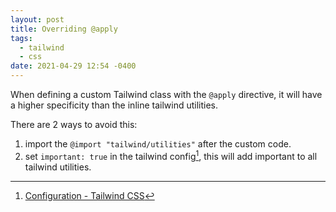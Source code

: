 ```yaml
---
layout: post
title: Overriding @apply
tags:
  - tailwind
  - css
date: 2021-04-29 12:54 -0400
---
```

When defining a custom Tailwind class with the `@apply` directive, it will have a higher specificity than the inline tailwind utilities.

There are 2 ways to avoid this:

1. import the `@import "tailwind/utilities"` after the custom code.
2. set `important: true` in the tailwind config[^1], this will add important to all tailwind utilities.

[^1]: [Configuration - Tailwind CSS](https://tailwindcss.com/docs/configuration#important)